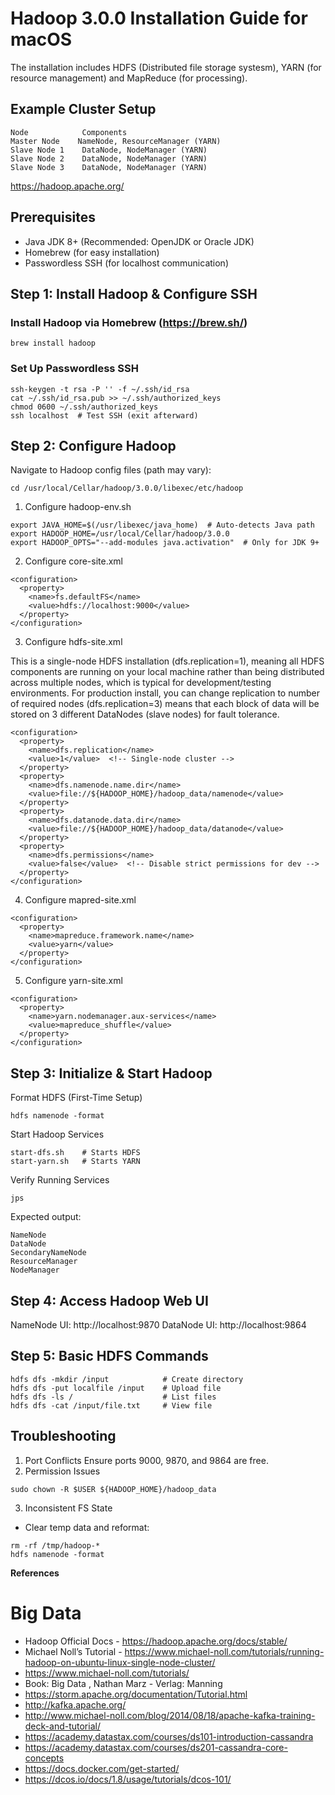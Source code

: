 # Hadoop 3.0.0 Installation Guide for macOS

The installation includes HDFS (Distributed file storage systesm), YARN (for resource management) and MapReduce (for processing). 

## Example Cluster Setup
```
Node            Components
Master Node	   NameNode, ResourceManager (YARN)
Slave Node 1	DataNode, NodeManager (YARN)
Slave Node 2	DataNode, NodeManager (YARN)
Slave Node 3	DataNode, NodeManager (YARN)
```

https://hadoop.apache.org/ 

## Prerequisites
- Java JDK 8+ (Recommended: OpenJDK or Oracle JDK)
- Homebrew (for easy installation)
- Passwordless SSH (for localhost communication)

## Step 1: Install Hadoop & Configure SSH

### Install Hadoop via Homebrew (https://brew.sh/) 
```
brew install hadoop
```

### Set Up Passwordless SSH
```
ssh-keygen -t rsa -P '' -f ~/.ssh/id_rsa
cat ~/.ssh/id_rsa.pub >> ~/.ssh/authorized_keys
chmod 0600 ~/.ssh/authorized_keys
ssh localhost  # Test SSH (exit afterward)
```

## Step 2: Configure Hadoop

Navigate to Hadoop config files (path may vary):
```
cd /usr/local/Cellar/hadoop/3.0.0/libexec/etc/hadoop
```

1. Configure hadoop-env.sh
   
```
export JAVA_HOME=$(/usr/libexec/java_home)  # Auto-detects Java path
export HADOOP_HOME=/usr/local/Cellar/hadoop/3.0.0
export HADOOP_OPTS="--add-modules java.activation"  # Only for JDK 9+
```

2. Configure core-site.xml
   
```
<configuration>
  <property>
    <name>fs.defaultFS</name>
    <value>hdfs://localhost:9000</value>
  </property>
</configuration>
```

3. Configure hdfs-site.xml

This is a single-node HDFS installation (dfs.replication=1), meaning all HDFS components are running on your local machine rather than being distributed across multiple nodes, which is typical for development/testing environments. For production install, you can change replication to number of required nodes (dfs.replication=3) means that each block of data will be stored on 3 different DataNodes (slave nodes) for fault tolerance. 

```
<configuration>
  <property>
    <name>dfs.replication</name>
    <value>1</value>  <!-- Single-node cluster --> 
  </property>
  <property>
    <name>dfs.namenode.name.dir</name>
    <value>file://${HADOOP_HOME}/hadoop_data/namenode</value>
  </property>
  <property>
    <name>dfs.datanode.data.dir</name>
    <value>file://${HADOOP_HOME}/hadoop_data/datanode</value>
  </property>
  <property>
    <name>dfs.permissions</name>
    <value>false</value>  <!-- Disable strict permissions for dev -->
  </property>
</configuration>
```

4. Configure mapred-site.xml

```
<configuration>
  <property>
    <name>mapreduce.framework.name</name>
    <value>yarn</value>
  </property>
</configuration>

```
5. Configure yarn-site.xml

```
<configuration>
  <property>
    <name>yarn.nodemanager.aux-services</name>
    <value>mapreduce_shuffle</value>
  </property>
</configuration>
```

## Step 3: Initialize & Start Hadoop

Format HDFS (First-Time Setup)
```
hdfs namenode -format
```

Start Hadoop Services
```
start-dfs.sh    # Starts HDFS
start-yarn.sh   # Starts YARN
```

Verify Running Services
```
jps
```
Expected output:
```
NameNode
DataNode
SecondaryNameNode
ResourceManager
NodeManager
```

## Step 4: Access Hadoop Web UI

NameNode UI: http://localhost:9870
DataNode UI: http://localhost:9864

## Step 5: Basic HDFS Commands
```
hdfs dfs -mkdir /input            # Create directory
hdfs dfs -put localfile /input    # Upload file
hdfs dfs -ls /                    # List files
hdfs dfs -cat /input/file.txt     # View file
```

## Troubleshooting
1. Port Conflicts
Ensure ports 9000, 9870, and 9864 are free.
2. Permission Issues
```
sudo chown -R $USER ${HADOOP_HOME}/hadoop_data
```
3. Inconsistent FS State

- Clear temp data and reformat:
```
rm -rf /tmp/hadoop-*
hdfs namenode -format
```

**References**

# Big Data 
- Hadoop Official Docs - https://hadoop.apache.org/docs/stable/
- Michael Noll’s Tutorial - https://www.michael-noll.com/tutorials/running-hadoop-on-ubuntu-linux-single-node-cluster/
- https://www.michael-noll.com/tutorials/
- Book: Big Data , Nathan Marz - Verlag: Manning
- https://storm.apache.org/documentation/Tutorial.html
- http://kafka.apache.org/
- http://www.michael-noll.com/blog/2014/08/18/apache-kafka-training-deck-and-tutorial/ 
- https://academy.datastax.com/courses/ds101-introduction-cassandra
- https://academy.datastax.com/courses/ds201-cassandra-core-concepts
- https://docs.docker.com/get-started/
- https://dcos.io/docs/1.8/usage/tutorials/dcos-101/
